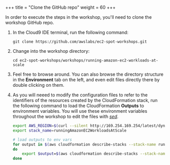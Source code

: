+++
title = "Clone the GitHub repo"
weight = 60
+++

In order to execute the steps in the workshop, you'll need to clone the workshop GitHub repo.


1. In the Cloud9 IDE terminal, run the following command:

	```
	git clone https://github.com/awslabs/ec2-spot-workshops.git
	```
	
1. Change into the workshop directory:

	```
	cd ec2-spot-workshops/workshops/running-amazon-ec2-workloads-at-scale
	```

1. Feel free to browse around. You can also browse the directory structure in the **Environment** tab on the left, and even edit files directly there by double clicking on them.


1. As you will neeed to modify the configuration files to refer to the identifiers of the resources created by the CloudFormation stack, run the following command to load the CloudFormation **Outputs** to environment variables. You will use these environment variables throughout the workshop to edit the files with *[sed](https://linux.die.net/man/1/sed)*.
	```bash
	export AWS_REGION=$(curl --silent http://169.254.169.254/latest/dynamic/instance-identity/document | jq -r .region)
	export stack_name=runningAmazonEC2WorkloadsAtScale

	# load outputs to env vars
	for output in $(aws cloudformation describe-stacks --stack-name runningAmazonEC2WorkloadsAtScale --query 'Stacks[].Outputs[].OutputKey' --output text)
	do
	    export $output=$(aws cloudformation describe-stacks --stack-name $stack_name --query 'Stacks[].Outputs[?OutputKey==`'$output'`].OutputValue' --output text)
	done
	```
